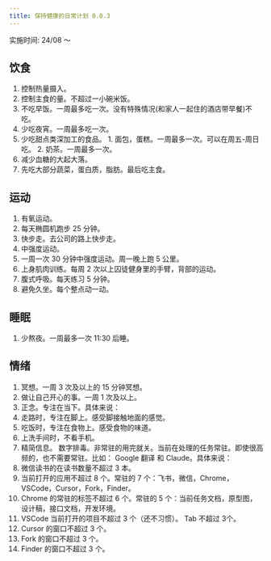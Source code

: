 ```yaml
---
title: 保持健康的日常计划 0.0.3
---
```


实施时间: 24/08 ～

## 饮食
1. 控制热量摄入。
  1. 控制主食的量。不超过一小碗米饭。
  2. 不吃早饭。一周最多吃一次。没有特殊情况(和家人一起住的酒店带早餐)不吃。
  3. 少吃夜宵。一周最多吃一次。
  4. 少吃甜点类深加工的食品。
    1. 面包，蛋糕。一周最多一次。可以在周五-周日吃。
    2. 奶茶。一周最多一次。
2. 减少血糖的大起大落。
  1. 先吃大部分蔬菜，蛋白质，脂肪。最后吃主食。

## 运动
1. 有氧运动。
  1. 每天椭圆机跑步 25 分钟。
  2. 快步走。去公司的路上快步走。
2. 中强度运动。
  1. 一周一次 30 分钟中强度运动。周一晚上跑 5 公里。
  2. 上身肌肉训练。每周 2 次以上囚徒健身里的手臂，背部的运动。
3. 腹式呼吸。每天练习 5 分钟。
4. 避免久坐。每个整点动一动。

## 睡眠
1. 少熬夜。一周最多一次 11:30 后睡。

## 情绪
1. 冥想。一周 3 次及以上的 15 分钟冥想。
2. 做让自己开心的事。一周 1 次及以上。
3. 正念。专注在当下。具体来说：
  1. 走路时，专注在脚上。感受脚接触地面的感觉。
  2. 吃饭时，专注在食物上。感受食物的味道。
  3. 上洗手间时，不看手机。
4. 精简信息。 数字排毒。非常驻的用完就关。当前在处理的任务常驻。即使很高频的，也不需要常驻。比如： Google 翻译 和 Claude。具体来说：
  1. 微信读书的在读书数量不超过 3 本。
  2. 当前打开的应用不超过 8 个。常驻的 7 个：飞书，微信，Chrome，VSCode，Cursor，Fork，Finder。
  3. Chrome 的常驻的标签不超过 6 个。常驻的 5 个：当前任务文档，原型图，设计稿，接口文档，开发环境。
  4. VSCode 当前打开的项目不超过 3 个（还不习惯）。 Tab 不超过 3个。
  5. Cursor 的窗口不超过 3 个。
  6. Fork 的窗口不超过 3 个。
  7. Finder 的窗口不超过 3 个。
